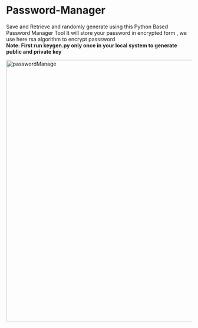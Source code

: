 # Password-Manager
Save and Retrieve and randomly generate using this Python Based Password Manager Tool
It will store your password in encrypted form , we use here rsa algorithm to encrypt passsword<br>
<b>Note: First run keygen.py only once in your local system to generate public and private key</b>

<img width="711" alt="passwordManage" src="https://github.com/kumarjitdron/Password-Manager/assets/23517540/70930a31-da23-4137-8ee3-df254fc77f33">
